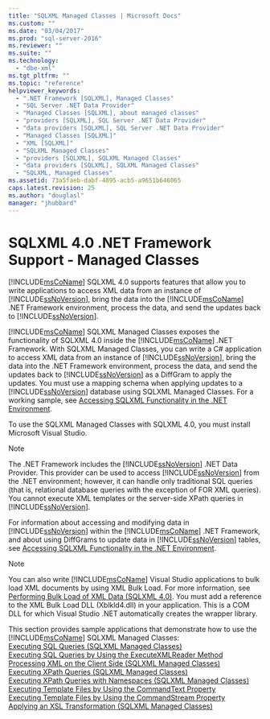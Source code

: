 ```yaml
---
title: "SQLXML Managed Classes | Microsoft Docs"
ms.custom: ""
ms.date: "03/04/2017"
ms.prod: "sql-server-2016"
ms.reviewer: ""
ms.suite: ""
ms.technology: 
  - "dbe-xml"
ms.tgt_pltfrm: ""
ms.topic: "reference"
helpviewer_keywords: 
  - ".NET Framework [SQLXML], Managed Classes"
  - "SQL Server .NET Data Provider"
  - "Managed Classes [SQLXML], about managed classes"
  - "providers [SQLXML], SQL Server .NET Data Provider"
  - "data providers [SQLXML], SQL Server .NET Data Provider"
  - "Managed Classes [SQLXML]"
  - "XML [SQLXML]"
  - "SQLXML Managed Classes"
  - "providers [SQLXML], SQLXML Managed Classes"
  - "data providers [SQLXML], SQLXML Managed Classes"
  - "SQLXML, Managed Classes"
ms.assetid: 73a5faeb-dabf-4895-acb5-a9651b646065
caps.latest.revision: 25
ms.author: "douglasl"
manager: "jhubbard"
---
```

# SQLXML 4.0 .NET Framework Support - Managed Classes
  [!INCLUDE[msCoName](../../../a9notintoc/includes/msconame-md.md)] SQLXML 4.0 supports features that allow you to write applications to access XML data from an instance of [!INCLUDE[ssNoVersion](../../../a9notintoc/includes/ssnoversion-md.md)], bring the data into the [!INCLUDE[msCoName](../../../a9notintoc/includes/msconame-md.md)] .NET Framework environment, process the data, and send the updates back to [!INCLUDE[ssNoVersion](../../../a9notintoc/includes/ssnoversion-md.md)]. 
  
  [!INCLUDE[msCoName](../../../a9notintoc/includes/msconame-md.md)] SQLXML Managed Classes exposes the functionality of SQLXML 4.0 inside the [!INCLUDE[msCoName](../../../a9notintoc/includes/msconame-md.md)] .NET Framework. With SQLXML Managed Classes, you can write a C# application to access XML data from an instance of [!INCLUDE[ssNoVersion](../../../a9notintoc/includes/ssnoversion-md.md)], bring the data into the .NET Framework environment, process the data, and send the updates back to [!INCLUDE[ssNoVersion](../../../a9notintoc/includes/ssnoversion-md.md)] as a DiffGram to apply the updates. You must use a mapping schema when applying updates to a [!INCLUDE[ssNoVersion](../../../a9notintoc/includes/ssnoversion-md.md)] database using SQLXML Managed Classes. For a working sample, see [Accessing SQLXML Functionality in the .NET Environment](../../../relational-databases/sqlxml-annotated-xsd-schemas-xpath-queries/net-framework-classes/accessing-sqlxml-functionality-in-the-.net-environment.md).  
  
 To use the SQLXML Managed Classes with SQLXML 4.0, you must install Microsoft Visual Studio.  
  
> [!NOTE]  
>  The .NET Framework includes the [!INCLUDE[ssNoVersion](../../../a9notintoc/includes/ssnoversion-md.md)] .NET Data Provider. This provider can be used to access [!INCLUDE[ssNoVersion](../../../a9notintoc/includes/ssnoversion-md.md)] from the .NET environment; however, it can handle only traditional SQL queries (that is, relational database queries with the exception of FOR XML queries). You cannot execute XML templates or the server-side XPath queries in [!INCLUDE[ssNoVersion](../../../a9notintoc/includes/ssnoversion-md.md)].  

 For information about accessing and modifying data in [!INCLUDE[ssNoVersion](../../../a9notintoc/includes/ssnoversion-md.md)] within the [!INCLUDE[msCoName](../../../a9notintoc/includes/msconame-md.md)] .NET Framework, and about using DiffGrams to update data in [!INCLUDE[ssNoVersion](../../../a9notintoc/includes/ssnoversion-md.md)] tables, see [Accessing SQLXML Functionality in the .NET Environment](../../../relational-databases/sqlxml-annotated-xsd-schemas-xpath-queries/net-framework-classes/accessing-sqlxml-functionality-in-the-.net-environment.md).  
  
> [!NOTE]  
>  You can also write [!INCLUDE[msCoName](../../../a9notintoc/includes/msconame-md.md)] Visual Studio applications to bulk load XML documents by using XML Bulk Load. For more information, see [Performing Bulk Load of XML Data &#40;SQLXML 4.0&#41;](../../../relational-databases/sqlxml-annotated-xsd-schemas-xpath-queries/bulk-load-xml/performing-bulk-load-of-xml-data-sqlxml-4.0.md). You must add a reference to the XML Bulk Load DLL (Xblkld4.dll) in your application. This is a COM DLL for which Visual Studio .NET automatically creates the wrapper library.  
  
  This section provides sample applications that demonstrate how to use the [!INCLUDE[msCoName](../../../a9notintoc/includes/msconame-md.md)] SQLXML Managed Classes:  
 [Executing SQL Queries &#40;SQLXML Managed Classes&#41;](../../../relational-databases/sqlxml-annotated-xsd-schemas-xpath-queries/net-framework-classes/executing-sql-queries-sqlxml-managed-classes.md)  
  [Executing SQL Queries by Using the ExecuteXMLReader Method](../../../relational-databases/sqlxml-annotated-xsd-schemas-xpath-queries/net-framework-classes/executing-sql-queries-by-using-the-executexmlreader-method.md)  
  [Processing XML on the Client Side &#40;SQLXML Managed Classes&#41;](../../../relational-databases/sqlxml-annotated-xsd-schemas-xpath-queries/net-framework-classes/processing-xml-on-the-client-side-sqlxml-managed-classes.md)  
  [Executing XPath Queries &#40;SQLXML Managed Classes&#41;](../../../relational-databases/sqlxml-annotated-xsd-schemas-xpath-queries/net-framework-classes/executing-xpath-queries-sqlxml-managed-classes.md)  
  [Executing XPath Queries with Namespaces &#40;SQLXML Managed Classes&#41;](../../../relational-databases/sqlxml-annotated-xsd-schemas-xpath-queries/net-framework-classes/executing-xpath-queries-with-namespaces-sqlxml-managed-classes.md)  
  [Executing Template Files by Using the CommandText Property](../../../relational-databases/sqlxml-annotated-xsd-schemas-xpath-queries/net-framework-classes/executing-template-files-by-using-the-commandtext-property.md)  
  [Executing Template Files by Using the CommandStream Property](../../../relational-databases/sqlxml-annotated-xsd-schemas-xpath-queries/net-framework-classes/executing-template-files-by-using-the-commandstream-property.md)  
  [Applying an XSL Transformation &#40;SQLXML Managed Classes&#41;](../../../relational-databases/sqlxml-annotated-xsd-schemas-xpath-queries/net-framework-classes/applying-an-xsl-transformation-sqlxml-managed-classes.md)  
  

  
  